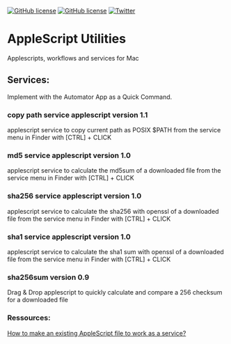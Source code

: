 [![GitHub license](https://img.shields.io/github/license/docdyhr/AppleScriptUtils)](https://github.com/docdyhr/AppleScriptUtils/blob/master/LICENSE) [![GitHub license](https://img.shields.io/github/license/docdyhr/AppleScriptUtils)](https://github.com/docdyhr/AppleScriptUtils/blob/master/LICENSE) [![Twitter](https://img.shields.io/twitter/url?style=social)](https://twitter.com/intent/tweet?text=Wow:&url=https%3A%2F%2Fgithub.com%2Fdocdyhr%2FAppleScriptUtils)

# AppleScript Utilities

Applescripts, workflows and services for Mac

## Services:

Implement with the Automator App as a Quick Command.

### copy path service applescript version 1.1

applescript service to copy current path as POSIX $PATH  from the service menu in Finder with [CTRL] + CLICK  

### md5 service applescript version 1.0

applescript service to calculate the md5sum of a downloaded file  from the service menu in Finder with [CTRL] + CLICK 

### sha256 service applescript version 1.0

applescript service to calculate the sha256 with openssl of a downloaded file  from the service menu in Finder with [CTRL] + CLICK 

### sha1 service applescript version 1.0

applescript service to calculate the sha1 sum with openssl of a downloaded file  from the service menu in Finder with [CTRL] + CLICK

### sha256sum version 0.9

Drag & Drop applescript to quickly calculate and compare a 256 checksum for a downloaded file

### Ressources:

[How to make an existing AppleScript file to work as a service?](https://apple.stackexchange.com/questions/100642/how-to-make-an-existing-applescript-file-to-work-as-a-service)
